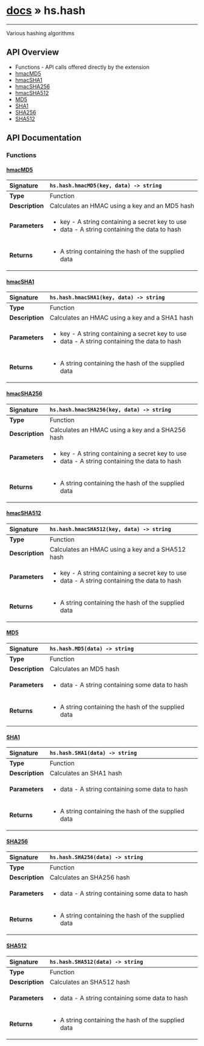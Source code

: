 # [docs](index.md) » hs.hash
---

Various hashing algorithms

## API Overview
* Functions - API calls offered directly by the extension
 * [hmacMD5](#hmacmd5)
 * [hmacSHA1](#hmacsha1)
 * [hmacSHA256](#hmacsha256)
 * [hmacSHA512](#hmacsha512)
 * [MD5](#md5)
 * [SHA1](#sha1)
 * [SHA256](#sha256)
 * [SHA512](#sha512)

## API Documentation

### Functions

#### [hmacMD5](#hmacmd5)
| <span style="float: left;">**Signature**</span> | <span style="float: left;">`hs.hash.hmacMD5(key, data) -> string` </span>                                                          |
| -----------------------------------------------------|---------------------------------------------------------------------------------------------------------|
| **Type**                                             | Function                                                                                         |
| **Description**                                      | Calculates an HMAC using a key and an MD5 hash                                                                                         |
| **Parameters**                                       | <ul><li>key - A string containing a secret key to use</li><li>data - A string containing the data to hash</li></ul> |
| **Returns**                                          | <ul><li>A string containing the hash of the supplied data</li></ul>          |

#### [hmacSHA1](#hmacsha1)
| <span style="float: left;">**Signature**</span> | <span style="float: left;">`hs.hash.hmacSHA1(key, data) -> string` </span>                                                          |
| -----------------------------------------------------|---------------------------------------------------------------------------------------------------------|
| **Type**                                             | Function                                                                                         |
| **Description**                                      | Calculates an HMAC using a key and a SHA1 hash                                                                                         |
| **Parameters**                                       | <ul><li>key - A string containing a secret key to use</li><li>data - A string containing the data to hash</li></ul> |
| **Returns**                                          | <ul><li>A string containing the hash of the supplied data</li></ul>          |

#### [hmacSHA256](#hmacsha256)
| <span style="float: left;">**Signature**</span> | <span style="float: left;">`hs.hash.hmacSHA256(key, data) -> string` </span>                                                          |
| -----------------------------------------------------|---------------------------------------------------------------------------------------------------------|
| **Type**                                             | Function                                                                                         |
| **Description**                                      | Calculates an HMAC using a key and a SHA256 hash                                                                                         |
| **Parameters**                                       | <ul><li>key - A string containing a secret key to use</li><li>data - A string containing the data to hash</li></ul> |
| **Returns**                                          | <ul><li>A string containing the hash of the supplied data</li></ul>          |

#### [hmacSHA512](#hmacsha512)
| <span style="float: left;">**Signature**</span> | <span style="float: left;">`hs.hash.hmacSHA512(key, data) -> string` </span>                                                          |
| -----------------------------------------------------|---------------------------------------------------------------------------------------------------------|
| **Type**                                             | Function                                                                                         |
| **Description**                                      | Calculates an HMAC using a key and a SHA512 hash                                                                                         |
| **Parameters**                                       | <ul><li>key - A string containing a secret key to use</li><li>data - A string containing the data to hash</li></ul> |
| **Returns**                                          | <ul><li>A string containing the hash of the supplied data</li></ul>          |

#### [MD5](#md5)
| <span style="float: left;">**Signature**</span> | <span style="float: left;">`hs.hash.MD5(data) -> string` </span>                                                          |
| -----------------------------------------------------|---------------------------------------------------------------------------------------------------------|
| **Type**                                             | Function                                                                                         |
| **Description**                                      | Calculates an MD5 hash                                                                                         |
| **Parameters**                                       | <ul><li>data - A string containing some data to hash</li></ul> |
| **Returns**                                          | <ul><li>A string containing the hash of the supplied data</li></ul>          |

#### [SHA1](#sha1)
| <span style="float: left;">**Signature**</span> | <span style="float: left;">`hs.hash.SHA1(data) -> string` </span>                                                          |
| -----------------------------------------------------|---------------------------------------------------------------------------------------------------------|
| **Type**                                             | Function                                                                                         |
| **Description**                                      | Calculates an SHA1 hash                                                                                         |
| **Parameters**                                       | <ul><li>data - A string containing some data to hash</li></ul> |
| **Returns**                                          | <ul><li>A string containing the hash of the supplied data</li></ul>          |

#### [SHA256](#sha256)
| <span style="float: left;">**Signature**</span> | <span style="float: left;">`hs.hash.SHA256(data) -> string` </span>                                                          |
| -----------------------------------------------------|---------------------------------------------------------------------------------------------------------|
| **Type**                                             | Function                                                                                         |
| **Description**                                      | Calculates an SHA256 hash                                                                                         |
| **Parameters**                                       | <ul><li>data - A string containing some data to hash</li></ul> |
| **Returns**                                          | <ul><li>A string containing the hash of the supplied data</li></ul>          |

#### [SHA512](#sha512)
| <span style="float: left;">**Signature**</span> | <span style="float: left;">`hs.hash.SHA512(data) -> string` </span>                                                          |
| -----------------------------------------------------|---------------------------------------------------------------------------------------------------------|
| **Type**                                             | Function                                                                                         |
| **Description**                                      | Calculates an SHA512 hash                                                                                         |
| **Parameters**                                       | <ul><li>data - A string containing some data to hash</li></ul> |
| **Returns**                                          | <ul><li>A string containing the hash of the supplied data</li></ul>          |

